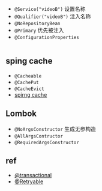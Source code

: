 

+ `@Service("videoB")` 设置名称
+ `@Qualifier("videoB")` 注入名称
+ `@NoRepositoryBean`
+ `@Primary` 优先被注入
+ `@ConfigurationProperties`
```java


```

## sping cache

+ `@Cacheable`
+ `@CachePut`
+ `@CacheEvict`
+ [spirng cache](https://my.oschina.net/u/3452433/blog/1831026)

## Lombok

+ `@NoArgsConstructor` 生成无参构造
+ `@AllArgsContructor`
+ `@RequiredArgsConstructor`

## ref
+ [@transactional](https://www.ibm.com/developerworks/cn/java/j-master-spring-transactional-use/index.html)
+ [@Retryable](https://chinalhr.github.io/tags/java_springboot_component1/)
